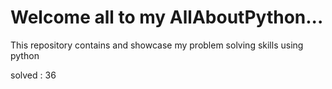 # Welcome all to my AllAboutPython...
This repository contains and showcase my problem solving skills using python

solved : 36

